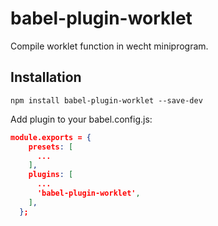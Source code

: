 # babel-plugin-worklet

Compile worklet function in wecht miniprogram.

## Installation

`npm install babel-plugin-worklet --save-dev`

Add plugin to your babel.config.js:

```json
module.exports = {
    presets: [
      ...
    ],
    plugins: [
      ...
      'babel-plugin-worklet',
    ],
  };
```

